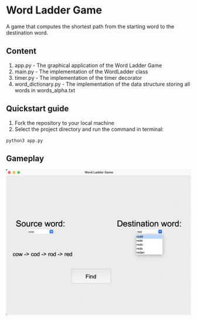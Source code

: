# Word Ladder Game
A game that computes the shortest path from the starting word to the destination word.
## Content
1. app.py - The graphical application of the Word Ladder Game
2. main.py - The implementation of the WordLadder class
3. timer.py - The implementation of the timer decorator
4. word_dictionary.py - The implementation of the data structure storing all words in words_alpha.txt

## Quickstart guide
1. Fork the repository to your local machine
2. Select the project directory and run the command in terminal:
```
python3 app.py
```

## Gameplay 
![Gameplay Screenshot](/assets/gameplay_screenshot.png)

